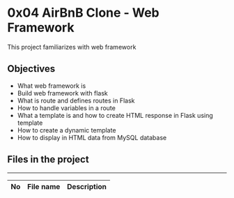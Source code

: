 # 0x04 AirBnB Clone - Web Framework

This project familiarizes with web framework

## Objectives

* What web framework is
* Build web framework with flask
* What is route and defines routes in Flask
* How to handle variables in a route
* What a template is and how to create HTML response in Flask using template
* How to create a dynamic template
* How to display in HTML data from MySQL database

## Files in the project
---
No | File name | Description
---|---|---

